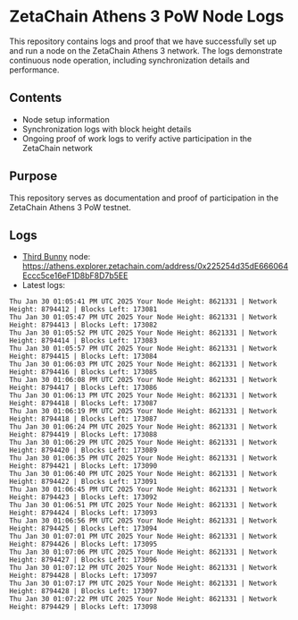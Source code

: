 # ZetaChain Athens 3 PoW Node Logs
This repository contains logs and proof that we have successfully set up and run a node on the ZetaChain Athens 3 network. The logs demonstrate continuous node operation, including synchronization details and performance.

## Contents
- Node setup information
- Synchronization logs with block height details
- Ongoing proof of work logs to verify active participation in the ZetaChain network

## Purpose
This repository serves as documentation and proof of participation in the ZetaChain Athens 3 PoW testnet.

## Logs

- [Third Bunny](https://thirdbunny.xyz/) node: https://athens.explorer.zetachain.com/address/0x225254d35dE666064Eccc5ce16eF1D8bF8D7b5EE
- Latest logs:
```
Thu Jan 30 01:05:41 PM UTC 2025 Your Node Height: 8621331 | Network Height: 8794412 | Blocks Left: 173081
Thu Jan 30 01:05:47 PM UTC 2025 Your Node Height: 8621331 | Network Height: 8794413 | Blocks Left: 173082
Thu Jan 30 01:05:52 PM UTC 2025 Your Node Height: 8621331 | Network Height: 8794414 | Blocks Left: 173083
Thu Jan 30 01:05:57 PM UTC 2025 Your Node Height: 8621331 | Network Height: 8794415 | Blocks Left: 173084
Thu Jan 30 01:06:03 PM UTC 2025 Your Node Height: 8621331 | Network Height: 8794416 | Blocks Left: 173085
Thu Jan 30 01:06:08 PM UTC 2025 Your Node Height: 8621331 | Network Height: 8794417 | Blocks Left: 173086
Thu Jan 30 01:06:13 PM UTC 2025 Your Node Height: 8621331 | Network Height: 8794418 | Blocks Left: 173087
Thu Jan 30 01:06:19 PM UTC 2025 Your Node Height: 8621331 | Network Height: 8794418 | Blocks Left: 173087
Thu Jan 30 01:06:24 PM UTC 2025 Your Node Height: 8621331 | Network Height: 8794419 | Blocks Left: 173088
Thu Jan 30 01:06:29 PM UTC 2025 Your Node Height: 8621331 | Network Height: 8794420 | Blocks Left: 173089
Thu Jan 30 01:06:35 PM UTC 2025 Your Node Height: 8621331 | Network Height: 8794421 | Blocks Left: 173090
Thu Jan 30 01:06:40 PM UTC 2025 Your Node Height: 8621331 | Network Height: 8794422 | Blocks Left: 173091
Thu Jan 30 01:06:45 PM UTC 2025 Your Node Height: 8621331 | Network Height: 8794423 | Blocks Left: 173092
Thu Jan 30 01:06:51 PM UTC 2025 Your Node Height: 8621331 | Network Height: 8794424 | Blocks Left: 173093
Thu Jan 30 01:06:56 PM UTC 2025 Your Node Height: 8621331 | Network Height: 8794425 | Blocks Left: 173094
Thu Jan 30 01:07:01 PM UTC 2025 Your Node Height: 8621331 | Network Height: 8794426 | Blocks Left: 173095
Thu Jan 30 01:07:06 PM UTC 2025 Your Node Height: 8621331 | Network Height: 8794427 | Blocks Left: 173096
Thu Jan 30 01:07:12 PM UTC 2025 Your Node Height: 8621331 | Network Height: 8794428 | Blocks Left: 173097
Thu Jan 30 01:07:17 PM UTC 2025 Your Node Height: 8621331 | Network Height: 8794428 | Blocks Left: 173097
Thu Jan 30 01:07:22 PM UTC 2025 Your Node Height: 8621331 | Network Height: 8794429 | Blocks Left: 173098
```
